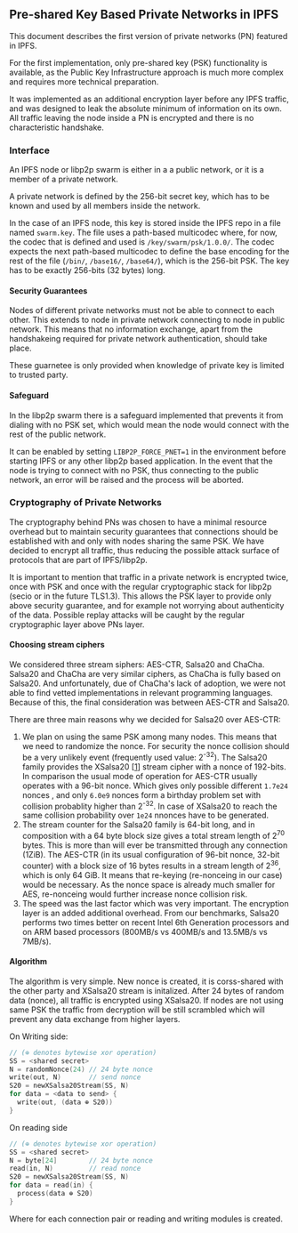## Pre-shared Key Based Private Networks in IPFS

This document describes the first version of private networks (PN) featured in IPFS.

For the first implementation, only pre-shared key (PSK) functionality is available, as the Public Key Infrastructure approach is much more complex and requires more technical preparation.

It was implemented as an additional encryption layer before any IPFS traffic, and was designed to leak the absolute minimum of information on its own. All traffic leaving the node inside a PN is encrypted and there is no characteristic handshake.

### Interface

An IPFS node or libp2p swarm is either in a a public network, or it is a member of a private network.

A private network is defined by the 256-bit secret key, which has to be known and used by all members inside the network.

In the case of an IPFS node, this key is stored inside the IPFS repo in a file named `swarm.key`. The file uses a path-based multicodec where, for now, the codec that is defined and used is `/key/swarm/psk/1.0.0/`. The codec expects the next path-based multicodec to define the base encoding for the rest of the file (`/bin/`, `/base16/`, `/base64/`), which is the 256-bit PSK. The key has to be exactly 256-bits (32 bytes) long.

#### Security Guarantees

Nodes of different private networks must not be able to connect to each other. This extends to node in private network connecting to node in public network. This means that no information exchange, apart from the handshakeing required for private network authentication, should take place.

These guarnetee is only provided when knowledge of private key is limited to trusted party. 

#### Safeguard

In the libp2p swarm there is a safeguard implemented that prevents it from dialing with no PSK set, which would mean the node would connect with the rest of the public network.

It can be enabled by setting `LIBP2P_FORCE_PNET=1` in the environment before starting IPFS or any other libp2p based application. In the event that the node is trying to connect with no PSK, thus connecting to the public network, an error will be raised and the process will be aborted.

### Cryptography of Private Networks

The cryptography behind PNs was chosen to have a minimal resource overhead but to maintain security guarantees that connections should be established with and only with nodes sharing the same PSK. We have decided to encrypt all traffic, thus reducing the possible attack surface of protocols that are part of IPFS/libp2p.

It is important to mention that traffic in a private network is encrypted twice, once with PSK and once with the regular cryptographic stack for libp2p (secio or in the future TLS1.3). This allows the PSK layer to provide only above security guarantee, and for example not worrying about authenticity of the data. Possible replay attacks will be caught by the regular cryptographic layer above PNs layer.

#### Choosing stream ciphers

We considered three stream siphers: AES-CTR, Salsa20 and ChaCha. Salsa20 and ChaCha are very similar ciphers, as ChaCha is fully based on Salsa20. And unfortunately, due of ChaCha's lack of adoption, we were not able to find vetted implementations in relevant programming languages. Because of this, the final consideration was between AES-CTR and Salsa20.

There are three main reasons why we decided for Salsa20 over AES-CTR:

1. We plan on using the same PSK among many nodes. This means that we need to randomize the nonce. For security the nonce collision should be a very unlikely event (frequently used value: 2<sup>-32</sup>). The Salsa20 family provides the XSalsa20 [[1][Xsalsa20]] stream cipher with a nonce of 192-bits. In comparison the usual mode of operation for AES-CTR usually operates with a 96-bit nonce. Which gives only possible different `1.7e24` nonces , and only `6.0e9` nonces form a birthday problem set with collision probablity higher than 2<sup>-32</sup>. In case of XSalsa20 to reach the same collision probability over `1e24` nnonces have to be generated.
2.  The stream counter for the Salsa20 family is 64-bit long, and in composition with a 64 byte block size gives a total stream length of 2<sup>70</sup> bytes. This is more than will ever be transmitted through any connection (1ZiB). The AES-CTR (in its usual configuration of 96-bit nonce, 32-bit counter) with a block size of 16 bytes results in a stream length of 2<sup>36</sup>, which is only 64 GiB. It means that re-keying (re-nonceing in our case) would be necessary. As the nonce space is already much smaller for AES, re-nonceing would further increase nonce collision risk.
3. The speed was the last factor which was very important. The encryption layer is an added additional overhead. From our benchmarks, Salsa20 performs two times better on recent Intel 6th Generation processors and on ARM based processors (800MB/s vs 400MB/s and 13.5MB/s vs 7MB/s).

#### Algorithm

The algorithm is very simple. New nonce is created, it is corss-shared with the other party and XSalsa20 stream is initalized. After 24 bytes of random data (nonce), all traffic is encrypted using XSalsa20. If nodes are not using same PSK the traffic from decryption will be still scrambled which will prevent any data exchange from higher layers.

On Writing side:
```c
// (⊕ denotes bytewise xor operation)
SS = <shared secret>
N = randomNonce(24) // 24 byte nonce
write(out, N)       // send nonce
S20 = newXSalsa20Stream(SS, N)
for data = <data to send> {
  write(out, (data ⊕ S20))
}
```

On reading side
```c
// (⊕ denotes bytewise xor operation)
SS = <shared secret>
N = byte[24]        // 24 byte nonce
read(in, N)         // read nonce
S20 = newXSalsa20Stream(SS, N)
for data = read(in) {
  process(data ⊕ S20)
}
```

Where for each connection pair or reading and writing modules is created.

[Xsalsa20]: https://cr.yp.to/snuffle/xsalsa-20081128.pdf
